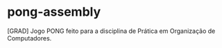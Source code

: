 # pong-assembly
[GRAD] Jogo PONG feito para a disciplina de Prática em Organização de Computadores.
